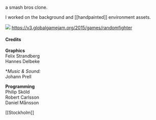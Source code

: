a smash bros clone.

I worked on the background and [[handpainted]] environment assets.

![](https://v3.globalgamejam.org/sites/default/files/styles/game_content__wide/public/games/screenshots/hit.jpg?itok=BBoTwIJv&timestamp=1422200851)
https://v3.globalgamejam.org/2015/games/randomfighter

#### Credits
**Graphics**  
Felix Strandberg  
Hannes Delbeke

**Music & Sound:*  
Johann Prell

**Programming**  
Philip Sköld  
Robert Carlsson  
Daniel Månsson

[[Stockholm]]
